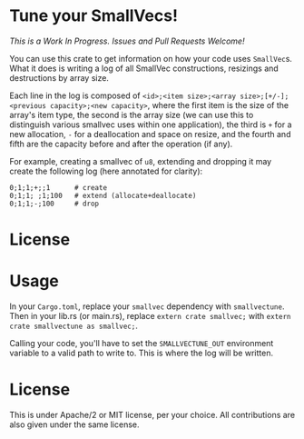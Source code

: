 # Tune your SmallVecs!

*This is a Work In Progress. Issues and Pull Requests Welcome!*

You can use this crate to get information on how your code uses `SmallVec`s.
What it does is writing a log of all SmallVec constructions, resizings and
destructions by array size.

Each line in the log is composed of `<id>;<item size>;<array
size>;[+/-];<previous capacity>;<new capacity>`, where the first item is the
size of the array's item type, the second is the array size (we can use this to
distinguish various smallvec uses within one application), the third is `+` for
a new allocation, `-` for a deallocation and space on resize, and the fourth
and fifth are the capacity before and after the operation (if any).

For example, creating a smallvec of `u8`, extending and dropping it may create
the following log (here annotated for clarity):

```
0;1;1;+;;1      # create
0;1;1; ;1;100   # extend (allocate+deallocate)
0;1;1;-;100     # drop
```

# License

# Usage

In your `Cargo.toml`, replace your `smallvec` dependency with `smallvectune`. Then
in your lib.rs (or main.rs), replace `extern crate smallvec;` with
`extern crate smallvectune as smallvec;`.

Calling your code, you'll have to set the `SMALLVECTUNE_OUT` environment variable
to a valid path to write to. This is where the log will be written.

# License

This is under Apache/2 or MIT license, per your choice. All contributions
are also given under the same license.
